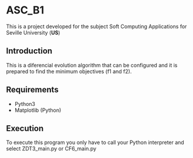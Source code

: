 # ASC_B1

This is a project developed for the subject Soft Computing Applications for Seville University (__US__)

## Introduction

This is a diferencial evolution algorithm that can be configured and it is prepared to find the minimum objectives (f1 and f2).

## Requirements

- Python3
- Matplotlib (Python)

## Execution

To execute this program you only have to call your Python interpreter and select ZDT3_main.py or CF6_main.py
